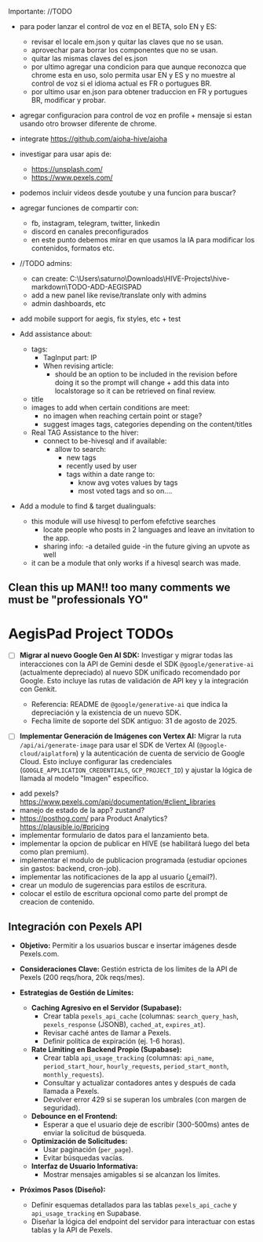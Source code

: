Importante: //TODO

- para poder lanzar el control de voz en el BETA, solo EN y ES:
  - revisar el locale em.json y quitar las claves que no se usan.
  - aprovechar para borrar los componentes que no se usan.
  - quitar las mismas claves del es.json
  - por ultimo agregar una condicion para que aunque reconozca que chrome esta en uso, solo permita usar EN y ES y no muestre al control de voz si el idioma actual es FR o portugues BR.
  - por ultimo usar en.json para obtener traduccion en FR y portugues BR, modificar y probar.
- agregar configuracion para control de voz en profile + mensaje si estan usando otro browser diferente de chrome.

- integrate https://github.com/aioha-hive/aioha

- investigar para usar apis de:

  - https://unsplash.com/
  - https://www.pexels.com/

- podemos incluir videos desde youtube y una funcion para buscar?

- agregar funciones de compartir con:

  - fb, instagram, telegram, twitter, linkedin
  - discord en canales preconfigurados
  - en este punto debemos mirar en que usamos la IA para modificar los contenidos, formatos etc.

- //TODO admins:

  - can create: C:\Users\saturno\Downloads\HIVE-Projects\hive-markdown\TODO-ADD-AEGISPAD
  - add a new panel like revise/translate only with admins
  - admin dashboards, etc

- add mobile support for aegis, fix styles, etc + test

- Add assistance about:

  - tags:
    - TagInput part: IP
    - When revising article:
      - should be an option to be included in the revision before doing it so the prompt will change + add this data into localstorage so it can be retrieved on final review.
  - title
  - images to add when certain conditions are meet:
    - no imagen when reaching certain point or stage?
    - suggest images tags, categories depending on the content/titles
  - Real TAG Assistance to the hiver:
    - connect to be-hivesql and if available:
      - allow to search:
        - new tags
        - recently used by user
        - tags within a date range to:
          - know avg votes values by tags
          - most voted tags and so on....

- Add a module to find & target dualinguals:
  - this module will use hivesql to perfom efefctive searches
    - locate people who posts in 2 languages and leave an invitation to the app.
    - sharing info:
      -a detailed guide
      -in the future giving an upvote as well
  - it can be a module that only works if a hivesql search was made.

## Clean this up MAN!! too many comments we must be "professionals YO"

# AegisPad Project TODOs

- [ ] **Migrar al nuevo Google Gen AI SDK:** Investigar y migrar todas las interacciones con la API de Gemini desde el SDK `@google/generative-ai` (actualmente depreciado) al nuevo SDK unificado recomendado por Google. Esto incluye las rutas de validación de API key y la integración con Genkit.

  - Referencia: README de `@google/generative-ai` que indica la depreciación y la existencia de un nuevo SDK.
  - Fecha límite de soporte del SDK antiguo: 31 de agosto de 2025.

- [ ] **Implementar Generación de Imágenes con Vertex AI:** Migrar la ruta `/api/ai/generate-image` para usar el SDK de Vertex AI (`@google-cloud/aiplatform`) y la autenticación de cuenta de servicio de Google Cloud. Esto incluye configurar las credenciales (`GOOGLE_APPLICATION_CREDENTIALS`, `GCP_PROJECT_ID`) y ajustar la lógica de llamada al modelo "Imagen" específico.
- add pexels? https://www.pexels.com/api/documentation/#client_libraries
- manejo de estado de la app? zustand?
- https://posthog.com/ para Product Analytics? https://plausible.io/#pricing
- implementar formulario de datos para el lanzamiento beta.
- implementar la opcion de publicar en HIVE (se habilitará luego del beta como plan premium).
- implementar el modulo de publicacion programada (estudiar opciones sin gastos: backend, cron-job).
- implementar las notificaciones de la app al usuario (¿email?).
- crear un modulo de sugerencias para estilos de escritura.
- colocar el estilo de escritura opcional como parte del prompt de creacion de contenido.

## Integración con Pexels API

- **Objetivo:** Permitir a los usuarios buscar e insertar imágenes desde Pexels.com.
- **Consideraciones Clave:** Gestión estricta de los límites de la API de Pexels (200 reqs/hora, 20k reqs/mes).

- **Estrategias de Gestión de Límites:**
  - **Caching Agresivo en el Servidor (Supabase):**
    - Crear tabla `pexels_api_cache` (columnas: `search_query_hash`, `pexels_response` (JSONB), `cached_at`, `expires_at`).
    - Revisar caché antes de llamar a Pexels.
    - Definir política de expiración (ej. 1-6 horas).
  - **Rate Limiting en Backend Propio (Supabase):**
    - Crear tabla `api_usage_tracking` (columnas: `api_name`, `period_start_hour`, `hourly_requests`, `period_start_month`, `monthly_requests`).
    - Consultar y actualizar contadores antes y después de cada llamada a Pexels.
    - Devolver error 429 si se superan los umbrales (con margen de seguridad).
  - **Debounce en el Frontend:**
    - Esperar a que el usuario deje de escribir (300-500ms) antes de enviar la solicitud de búsqueda.
  - **Optimización de Solicitudes:**
    - Usar paginación (`per_page`).
    - Evitar búsquedas vacías.
  - **Interfaz de Usuario Informativa:**
    - Mostrar mensajes amigables si se alcanzan los límites.
- **Próximos Pasos (Diseño):**
  - Definir esquemas detallados para las tablas `pexels_api_cache` y `api_usage_tracking` en Supabase.
  - Diseñar la lógica del endpoint del servidor para interactuar con estas tablas y la API de Pexels.
